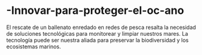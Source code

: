 # -Innovar-para-proteger-el-oc-ano
El rescate de un ballenato enredado en redes de pesca resalta la necesidad de soluciones tecnológicas para monitorear y limpiar nuestros mares. La tecnología puede ser nuestra aliada para preservar la biodiversidad y los ecosistemas marinos.
